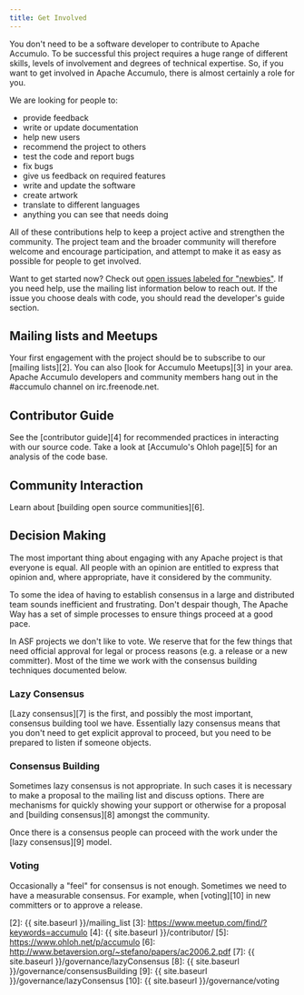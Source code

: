 ```yaml
---
title: Get Involved
---
```


You don't need to be a software developer to contribute to 
Apache Accumulo. To be successful this project 
requires a huge range of different skills, levels of involvement and degrees of 
technical expertise. So, if you want to get involved in Apache Accumulo, there 
is almost certainly a role for you. 

We are looking for people to:

  - provide feedback
  - write or update documentation
  - help new users
  - recommend the project to others
  - test the code and report bugs
  - fix bugs
  - give us feedback on required features
  - write and update the software
  - create artwork
  - translate to different languages
  - anything you can see that needs doing

All of these contributions help to keep a project active and strengthen 
the community. The project team and the broader community will 
therefore welcome and encourage participation, and attempt to make it 
as easy as possible for people to get involved.

Want to get started now? Check out [open issues labeled for "newbies"][1]. If you need help, use the mailing list information below to reach out. If the issue you choose deals with code, you should read the developer's guide section.

## Mailing lists and Meetups

Your first engagement with the project should be to subscribe to our
[mailing lists][2].  You can also [look for Accumulo Meetups][3] in your area. 
Apache Accumulo developers and community members hang out in the #accumulo 
channel on irc.freenode.net.

## Contributor Guide

See the [contributor guide][4] for recommended practices in interacting with our source code.
Take a look at [Accumulo's Ohloh page][5] for an analysis of the code base.

## Community Interaction

Learn about [building open source communities][6].

## Decision Making

The most important thing about engaging with any Apache project is that everyone
is equal. All people with an opinion are entitled to express that opinion and, where 
appropriate, have it considered by the community.

To some the idea of having to establish consensus in a large and distributed team 
sounds inefficient and frustrating. Don't despair though, The Apache Way has a
set of simple processes to ensure things proceed at a good pace.

In ASF projects we don't like to vote. We reserve that for the few things that need 
official approval for legal or process reasons (e.g. a release or a new committer). 
Most of the time we work with the consensus building techniques documented below.

### Lazy Consensus

[Lazy consensus][7] is the first, and possibly the most important, consensus building 
tool we have. Essentially lazy consensus means that you don't need to get explicit
approval to proceed, but you need to be prepared to listen if someone objects.

### Consensus Building

Sometimes lazy consensus is not appropriate. In such cases it is necessary to
make a proposal to the mailing list and discuss options. There are mechanisms
for quickly showing your support or otherwise for a proposal and 
[building consensus][8] amongst the community.

Once there is a consensus people can proceed with the work under the [lazy 
consensus][9] model.

### Voting

Occasionally a "feel" for consensus is not enough. Sometimes we need to 
have a measurable consensus. For example, when [voting][10] in new committers or 
to approve a release. 

[1]: https://s.apache.org/newbie_accumulo_tickets
[2]: {{ site.baseurl }}/mailing_list
[3]: https://www.meetup.com/find/?keywords=accumulo
[4]: {{ site.baseurl }}/contributor/
[5]: https://www.ohloh.net/p/accumulo
[6]: http://www.betaversion.org/~stefano/papers/ac2006.2.pdf
[7]: {{ site.baseurl }}/governance/lazyConsensus
[8]: {{ site.baseurl }}/governance/consensusBuilding
[9]: {{ site.baseurl }}/governance/lazyConsensus
[10]: {{ site.baseurl }}/governance/voting
